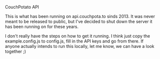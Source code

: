 CouchPotato API

This is what has been running on api.couchpota.to sinds 2013. It was never meant to be released to public, but I've decided to shut down the server it has been running on for these years.

I don't really have the steps on how to get it running. I think just copy the example.config.js to config.js, fill in the API keys and go from there. If anyone actually intends to run this locally, let me know, we can have a look together ;)
